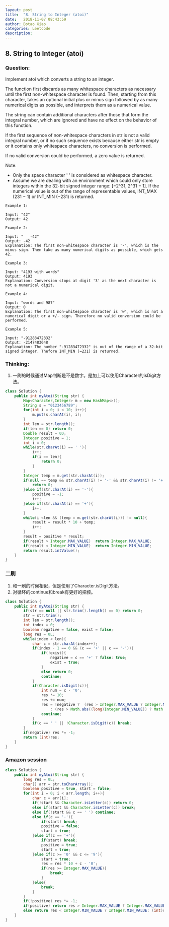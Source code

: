 ```yaml
---
layout: post
title:  "8. String to Integer (atoi)"
date:   2018-11-07 08:43:59
author: Botao Xiao
categories: Leetcode
description:
---
```

## 8. String to Integer (atoi)

### Question:
Implement atoi which converts a string to an integer.

The function first discards as many whitespace characters as necessary until the first non-whitespace character is found. Then, starting from this character, takes an optional initial plus or minus sign followed by as many numerical digits as possible, and interprets them as a numerical value.

The string can contain additional characters after those that form the integral number, which are ignored and have no effect on the behavior of this function.

If the first sequence of non-whitespace characters in str is not a valid integral number, or if no such sequence exists because either str is empty or it contains only whitespace characters, no conversion is performed.

If no valid conversion could be performed, a zero value is returned.

Note:
* Only the space character ' ' is considered as whitespace character.
* Assume we are dealing with an environment which could only store integers within the 32-bit signed integer range: [−2^31,  2^31 − 1]. If the numerical value is out of the range of representable values, INT_MAX (231 − 1) or INT_MIN (−231) is returned.


```
Example 1:

Input: "42"
Output: 42

Example 2:

Input: "   -42"
Output: -42
Explanation: The first non-whitespace character is '-', which is the minus sign. Then take as many numerical digits as possible, which gets 42.

Example 3:

Input: "4193 with words"
Output: 4193
Explanation: Conversion stops at digit '3' as the next character is not a numerical digit.

Example 4:

Input: "words and 987"
Output: 0
Explanation: The first non-whitespace character is 'w', which is not a numerical digit or a +/- sign. Therefore no valid conversion could be performed.

Example 5:

Input: "-91283472332"
Output: -2147483648
Explanation: The number "-91283472332" is out of the range of a 32-bit signed integer. Thefore INT_MIN (−231) is returned.
```

### Thinking:
1. 一刷的时候通过Map判断是不是数字。是加上可以使用Character的isDigit方法。

```Java
class Solution {
    public int myAtoi(String str) {
        Map<Character,Integer> m = new HashMap<>();
        String s = "0123456789";
        for(int i = 0; i < 10; i++){
            m.put(s.charAt(i), i);
        }
        int len = str.length();
        if(len == 0) return 0;
        Double result = 0D;
        Integer positive = 1;
        int i = 0;
        while(str.charAt(i) == ' '){
            i++;
            if(i == len){
            	return 0;
            }
        }
        Integer temp = m.get(str.charAt(i));
        if(null == temp && str.charAt(i) != '-' && str.charAt(i) != '+'){
            return 0;
        }else if(str.charAt(i) == '-'){
            positive = -1;
            i++;
        }else if(str.charAt(i) == '+'){
            i++;
        }
        while(i <len && (temp = m.get(str.charAt(i))) != null){
            result = result * 10 + temp;
            i++;
        }
        result = positive * result;
        if(result > Integer.MAX_VALUE)  return Integer.MAX_VALUE;
        if(result < Integer.MIN_VALUE)  return Integer.MIN_VALUE;
        return result.intValue();
    }
}
```

### 二刷
1. 和一刷的时候相似，但是使用了Character.isDigit方法。
2. 对循环的continue和break有更好的把控。

```Java
class Solution {
    public int myAtoi(String str) {
        if(str == null || str.trim().length() == 0) return 0;
        str = str.trim();
        int len = str.length();
        int index = 0;
        boolean negative = false, exist = false;
        long res = 0L;
        while(index < len){
            char c = str.charAt(index++);
            if(index - 1 == 0 && (c == '+' || c == '-')){
                if(!exist){
                    negative = c == '+' ? false: true;
                    exist = true;
                }
                else return 0;
                continue;
            }
            if(Character.isDigit(c)){
                int num = c - '0';
                res *= 10;
                res += num;
                res = !negative ?  (res > Integer.MAX_VALUE ? Integer.MAX_VALUE: res)
                    : (res > Math.abs((long)Integer.MIN_VALUE)) ? Math.abs((long)Integer.MIN_VALUE): res;
                continue;
            }
            if(c == ' ' || !Character.isDigit(c)) break;
        }
        if(negative) res *= -1;
        return (int)res;
    }
}
```

### Amazon session
```Java
class Solution {
    public int myAtoi(String str) {
        long res = 0L;
        char[] arr = str.toCharArray();
        boolean positive = true, start = false;
        for(int i = 0; i < arr.length; i++){
            char c = arr[i];
            if(!start && Character.isLetter(c)) return 0;
            else if(start && Character.isLetter(c)) break;
            else if(!start && c == ' ') continue;
            else if(c == '-'){
                if(start) break;
                positive = false;
                start = true;
            }else if(c == '+'){
                if(start) break;
                positive = true;
                start = true;
            }else if(c >= '0' && c <= '9'){
                start = true;
                res = res * 10 + c - '0';
                if(res >= Integer.MAX_VALUE){
                    break;
                }
            }else{
                break;
            }
        }
        if(!positive) res *= -1;
        if(positive) return res > Integer.MAX_VALUE ? Integer.MAX_VALUE: (int)res;
        else return res < Integer.MIN_VALUE ? Integer.MIN_VALUE: (int)res;
    }
}
```
